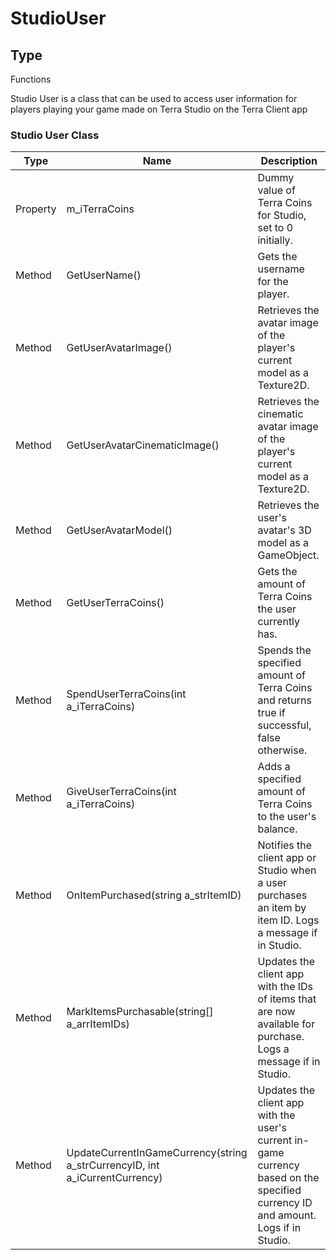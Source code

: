 # StudioUser
## Type
Functions

Studio User is a class that can be used to access user information for players playing your game made on Terra Studio on the Terra Client app

### **Studio User Class**

| Type | Name | Description |
| --- | --- | --- |
| Property | m_iTerraCoins | Dummy value of Terra Coins for Studio, set to 0 initially. |
| Method | GetUserName() | Gets the username for the player. |
| Method | GetUserAvatarImage() | Retrieves the avatar image of the player's current model as a Texture2D. |
| Method | GetUserAvatarCinematicImage() | Retrieves the cinematic avatar image of the player's current model as a Texture2D. |
| Method | GetUserAvatarModel() | Retrieves the user's avatar's 3D model as a GameObject. |
| Method | GetUserTerraCoins() | Gets the amount of Terra Coins the user currently has. |
| Method | SpendUserTerraCoins(int a_iTerraCoins) | Spends the specified amount of Terra Coins and returns true if successful, false otherwise. |
| Method | GiveUserTerraCoins(int a_iTerraCoins) | Adds a specified amount of Terra Coins to the user's balance. |
| Method | OnItemPurchased(string a_strItemID) | Notifies the client app or Studio when a user purchases an item by item ID. Logs a message if in Studio. |
| Method | MarkItemsPurchasable(string[] a_arrItemIDs) | Updates the client app with the IDs of items that are now available for purchase. Logs a message if in Studio. |
| Method | UpdateCurrentInGameCurrency(string a_strCurrencyID, int a_iCurrentCurrency) | Updates the client app with the user's current in-game currency based on the specified currency ID and amount. Logs if in Studio. |